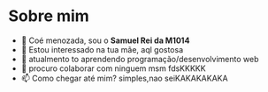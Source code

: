 # Sobre mim

- 👋 Coé menozada, sou o **Samuel Rei da M1014**
- 👀 Estou interessado na tua mãe, aql gostosa
- 🌱 atualmento to aprendendo programação/desenvolvimento web
- 💞️ procuro colaborar com ninguem msm fdsKKKKK
- 📫 Como chegar até mim? simples,nao seiKAKAKAKAKA

<!---
s4ntoslcs/s4ntoslcs is a ✨ special ✨ repository because its `README.md` (this file) appears on your GitHub profile.
You can click the Preview link to take a look at your changes.
--->
